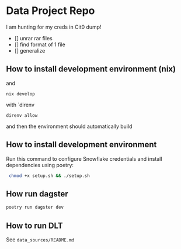# Data Project  Repo

I am hunting for my creds in Cit0 dump!

- [] unrar rar files
- [] find format of 1 file
- [] generalize

## How to install development environment (nix)


and

```
nix develop
```

with `direnv

```
direnv allow
```

and then the environment should automatically build
## How to install development environment

Run this command to configure Snowflake credentials and install dependencies using poetry: 

```bash
 chmod +x setup.sh && ./setup.sh
```


## How run dagster

```bash
poetry run dagster dev
```

## How to run DLT

See `data_sources/README.md`

